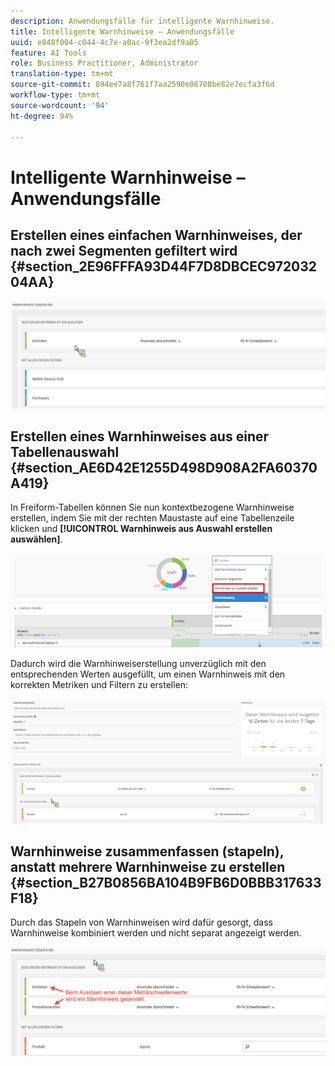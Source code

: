 ```yaml
---
description: Anwendungsfälle für intelligente Warnhinweise.
title: Intelligente Warnhinweise – Anwendungsfälle
uuid: e848f004-c044-4c7e-a0ac-9f3ea2df9a05
feature: AI Tools
role: Business Practitioner, Administrator
translation-type: tm+mt
source-git-commit: 894ee7a8f761f7aa2590e06708be82e7ecfa3f6d
workflow-type: tm+mt
source-wordcount: '94'
ht-degree: 94%

---
```



# Intelligente Warnhinweise – Anwendungsfälle

## Erstellen eines einfachen Warnhinweises, der nach zwei Segmenten gefiltert wird {#section_2E96FFFA93D44F7D8DBCEC97203204AA}

<!-- 

Update screenshots for better readability.

 -->

![](assets/alerts_example1.png)

## Erstellen eines Warnhinweises aus einer Tabellenauswahl {#section_AE6D42E1255D498D908A2FA60370A419}

In Freiform-Tabellen können Sie nun kontextbezogene Warnhinweise erstellen, indem Sie mit der rechten Maustaste auf eine Tabellenzeile klicken und **[!UICONTROL Warnhinweis aus Auswahl erstellen auswählen]**.

![](assets/alert_selection.png)

Dadurch wird die Warnhinweiserstellung unverzüglich mit den entsprechenden Werten ausgefüllt, um einen Warnhinweis mit den korrekten Metriken und Filtern zu erstellen:

![](assets/prepopulated_alert.png)

## Warnhinweise zusammenfassen (stapeln), anstatt mehrere Warnhinweise zu erstellen {#section_B27B0856BA104B9FB6D0BBB317633F18}

Durch das Stapeln von Warnhinweisen wird dafür gesorgt, dass Warnhinweise kombiniert werden und nicht separat angezeigt werden.

![](assets/alerts_example2.png)

